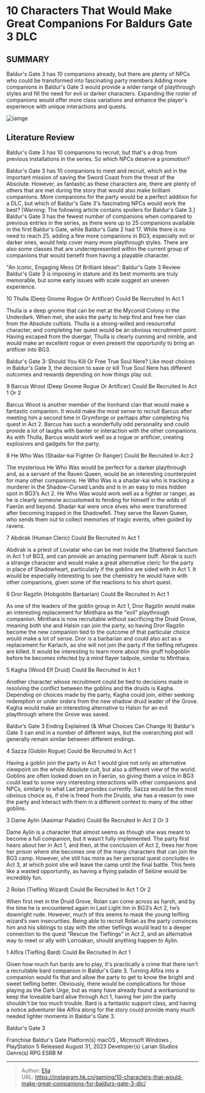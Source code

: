 # 10 Characters That Would Make Great Companions For Baldurs Gate 3 DLC


## SUMMARY 


Baldur&#39;s Gate 3
 has 10 companions already, but there are plenty of NPCs who could be transformed into fascinating party members 
 Adding more companions in 
Baldur&#39;s Gate 3
 would provide a wider range of playthrough styles and fill the need for evil or darker characters. 
 Expanding the roster of companions would offer more class variations and enhance the player&#39;s experience with unique interactions and quests. 

![iamge](https://static1.srcdn.com/wordpress/wp-content/uploads/2023/12/10-character-that-would-make-great-companions-for-baldur-s-gate-3-dlc.jpg)

## Literature Review

Baldur&#39;s Gate 3 has 10 companions to recruit, but that&#39;s a drop from previous installations in the series. So which NPCs deserve a promotion?




Baldur&#39;s Gate 3 has 10 companions to meet and recruit, which aid in the important mission of saving the Sword Coast from the threat of the Absolute. However, as fantastic as these characters are, there are plenty of others that are met during the story that would also make brilliant companions. More companions for the party would be a perfect addition for a DLC, but which of Baldur&#39;s Gate 3&#39;s fascinating NPCs would work the best?
[Warning: The following article contains spoilers for Baldur&#39;s Gate 3.]
Baldur&#39;s Gate 3 has the fewest number of companions when compared to previous entries in the series, as there were up to 25 companions available in the first Baldur&#39;s Gate, while Baldur&#39;s Gate 2 had 17. While there is no need to reach 25, adding a few more companions in BG3, especially evil or darker ones, would help cover many more playthrough styles. There are also some classes that are underrepresented within the current group of companions that would benefit from having a playable character.
            
 
 &#34;An Iconic, Engaging Mess Of Brilliant Ideas&#34;: Baldur&#39;s Gate 3 Review 
Baldur&#39;s Gate 3 is imposing in stature and its best moments are truly memorable, but some early issues with scale suggest an uneven experience.












 








 10  Thulla (Deep Gnome Rogue Or Artificer) 
Could Be Recruited In Act 1
        

Thulla is a deep gnome that can be met at the Myconid Colony in the Underdark. When met, she asks the party to help find and free her clan from the Absolute cultists. Thulla is a strong-willed and resourceful character, and completing her quest would be an obvious recruitment point. Having escaped from the duergar, Thulla is clearly cunning and nimble, and would make an excellent rogue or even present the opportunity to bring an artificer into BG3.
            
 
 Baldur&#39;s Gate 3: Should You Kill Or Free True Soul Nere? 
Like most choices in Baldur&#39;s Gate 3, the decision to save or kill True Soul Nere has different outcomes and rewards depending on how things play out.








 9  Barcus Wroot (Deep Gnome Rogue Or Artificer) 
Could Be Recruited In Act 1 Or 2
        

Barcus Wroot is another member of the Ironhand clan that would make a fantastic companion. It would make the most sense to recruit Barcus after meeting him a second time in Grymforge or perhaps after completing his quest in Act 2. Barcus has such a wonderfully odd personality and could provide a lot of laughs with banter or interaction with the other companions. As with Thulla, Barcus would work well as a rogue or artificer, creating explosives and gadgets for the party.





 8  He Who Was (Shadar-kai Fighter Or Ranger) 
Could Be Recruited In Act 2


 







The mysterious He Who Was would be perfect for a darker playthrough and, as a servant of the Raven Queen, would be an interesting counterpoint for many other companions. He Who Was is a shadar-kai who is tracking a murderer in the Shadow-Cursed Lands and is in an easy to miss hidden spot in BG3’s Act 2. He Who Was would work well as a fighter or ranger, as he is clearly someone accustomed to fending for himself in the wilds of Faerûn and beyond.
Shadar-kai were once elves who were transformed after becoming trapped in the Shadowfell. They serve the Raven Queen, who sends them out to collect memories of tragic events, often guided by ravens. 






 7  Abdirak (Human Cleric) 
Could Be Recruited In Act 1


 







Abdirak is a priest of Loviatar who can be met inside the Shattered Sanctum in Act 1 of BG3, and can provide an amazing permanent buff. Abirak is such a strange character and would make a great alternative cleric for the party in place of Shadowheart, particularly if the goblins are sided with in Act 1. It would be especially interesting to see the chemistry he would have with other companions, given some of the reactions to his short quest.





 6  Dror Ragzlin (Hobgoblin Barbarian) 
Could Be Recruited In Act 1


 







As one of the leaders of the goblin group in Act 1, Dror Ragzlin would make an interesting replacement for Minthara as the &#34;evil&#34; playthrough companion. Minthara is now recruitable without sacrificing the Druid Grove, meaning both she and Halsin can join the party, so having Dror Ragzlin become the new companion tied to the outcome of that particular choice would make a lot of sense. Dror is a barbarian and could also act as a replacement for Karlach, as she will not join the party if the tiefling refugees are killed. It would be interesting to learn more about this gruff hobgoblin before he becomes infected by a mind flayer tadpole, similar to Minthara.





 5  Kagha (Wood Elf Druid) 
Could Be Recruited In Act 1
        

Another character whose recruitment could be tied to decisions made in resolving the conflict between the goblins and the druids is Kagha. Depending on choices made by the party, Kagha could join, either seeking redemption or under orders from the new shadow druid leader of the Grove. Kagha would make an interesting alternative to Halsin for an evil playthrough where the Grove was saved.
            
 
 Baldur’s Gate 3 Ending Explained (&amp; What Choices Can Change It) 
Baldur&#39;s Gate 3 can end in a number of different ways, but the overarching plot will generally remain similar between different endings.








 4  Sazza (Goblin Rogue) 
Could Be Recruited In Act 1
        

Having a goblin join the party in Act 1 would give not only an alternative viewpoint on the whole Absolute cult, but also a different view of the world. Goblins are often looked down on in Faerûn, so giving them a voice in BG3 could lead to some very interesting interactions with other companions and NPCs, similarly to what Lae’zel provides currently. Sazza would be the most obvious choice as, if she is freed from the Druids, she has a reason to owe the party and interact with them in a different context to many of the other goblins.





 3  Dame Aylin (Aasimar Paladin) 
Could Be Recruited In Act 2 Or 3
        

Dame Aylin is a character that almost seems as though she was meant to become a full companion, but it wasn’t fully implemented. The party first hears about her in Act 1, and then, at the conclusion of Act 2, frees her from her prison where she becomes one of the many characters that can join the BG3 camp. However, she still has more as her personal quest concludes in Act 3, at which point she will leave the camp until the final battle. This feels like a wasted opportunity, as having a flying paladin of Selûne would be incredibly fun.





 2  Rolan (Tiefling Wizard) 
Could Be Recruited In Act 1 Or 2
        

When first met in the Druid Grove, Rolan can come across as harsh, and by the time he is encountered again in Last Light Inn in BG3’s Act 2, he’s downright rude. However, much of this seems to mask the young teifling wizard’s own insecurities. Being able to recruit Rolan as the party convinces him and his siblings to stay with the other tieflings would lead to a deeper connection to the quest “Rescue the Tieflings” in Act 2, and an alternative way to meet or ally with Lorroakan, should anything happen to Aylin.





 1  Alfira (Tiefling Bard) 
Could Be Recruited In Act 1
        

Given how much fun bards are to play, it&#39;s practically a crime that there isn&#39;t a recruitable bard companion in Baldur&#39;s Gate 3. Turning Alfira into a companion would fix that and allow the party to get to know the bright and sweet tiefling better. Obviously, there would be complications for those playing as the Dark Urge, but as many have already found a workaround to keep the loveable bard alive through Act 1, having her join the party shouldn&#39;t be too much trouble. Bard is a fantastic support class, and having a notice adventurer like Alfira along for the story could provide many much needed lighter moments in Baldur&#39;s Gate 3.
        


  Baldur&#39;s Gate 3  


  Franchise    Baldur&#39;s Gate     Platform(s)    macOS , Microsoft Windows , PlayStation 5     Released    August 31, 2023     Developer(s)    Larian Studios     Genre(s)    RPG     ESRB    M    



---

> Author: [Ella](https://instagram.hk.cn/)  
> URL: https://instagram.hk.cn/gaming/10-characters-that-would-make-great-companions-for-baldurs-gate-3-dlc/  

